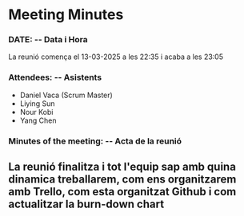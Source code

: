 # Meeting Minutes
### DATE: -- Data i Hora
La reunió comença el 13-03-2025 a les 22:35 i acaba a les 23:05
### Attendees: -- Asistents
* Daniel Vaca (Scrum Master)
* Liying Sun
* Nour Kobi
* Yang Chen
### Minutes of the meeting: -- Acta de la reunió
La reunió finalitza i tot l'equip sap amb quina dinamica treballarem, com ens organitzarem amb Trello, com esta organitzat Github i com actualitzar la burn-down chart  
---
